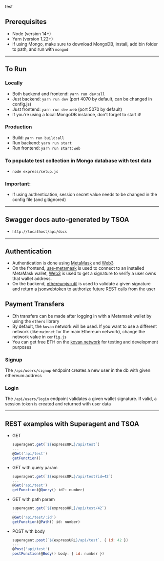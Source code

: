 test

## Prerequisites

* Node (version 14+)
* Yarn (version 1.22+)
* If using Mongo, make sure to download MongoDB, install, add bin folder to path, and run with `mongod`

<hr>

## To Run

### Locally
- Both backend and frontend: `yarn run dev:all`
- Just backend: `yarn run dev` (port 4070 by default, can be changed in config.js)
- Just frontend: `yarn run dev:web` (port 5070 by default)
- If you're using a local MongoDB instance, don't forget to start it!

### Production
- Build: `yarn run build:all`
- Run backend: `yarn run start`
- Run frontend: `yarn run start:web`

### To populate test collection in Mongo database with test data
- `node express/setup.js`

### **Important**:
- If using authentication, session secret value needs to be changed in the config file (and gitignored)

<hr>

## Swagger docs auto-generated by TSOA
- `http://localhost/api/docs`

<hr>

## Authentication
- Authentication is done using [MetaMask](https://metamask.io/npm) and [Web3](https://www.npmjs.com/package/web3)
- On the frontend, [use-metamask](https://www.npmjs.com/package/use-metamask) is used to connect to an installed MetaMask wallet, [Web3](https://www.npmjs.com/package/web3) is used to get a signature to verify a user owns that wallet address.
- On the backend, [ethereumjs-util](https://www.npmjs.com/package/ethereumjs-util) is used to validate a given signature and return a [jsonwebtoken](https://www.npmjs.com/package/jsonwebtoken) to authorize future REST calls from the user

## Payment Transfers
- Eth transfers can be made after logging in with a Metamask wallet by using the `ethers` library
- By default, the `kovan` network will be used. If you want to use a different network (like `mainnet` for the main Ethereum network), change the network value in `config.js`
- You can get free ETH on the [kovan network](https://github.com/kovan-testnet/faucet) for testing and development purposes

### Signup
The `/api/users/signup` endpoint creates a new user in the db with given ethereum address

### Login
The `/api/users/login` endpoint validates a given wallet signature. If valid,
a session token is created and returned with user data

<hr>

## REST examples with Superagent and TSOA
- GET
  ```js
  superagent.get(`${expressURL}/api/test`)
  ---
  @Get('api/test')
  getFunction()
  ```

- GET with query param
  ```js
  superagent.get(`${expressURL}/api/test?id=42`)
  ---
  @Get('api/test')
  getFunction(@Query() id?: number)
  ```

- GET with path param
  ```js
  superagent.get(`${expressURL}/api/test/42`)
  ---
  @Get('api/test/:id')
  getFunction(@Path() id: number)
  ```

- POST with body
  ```js
  superagent.post(`${expressURL}/api/test`, { id: 42 })
  ---
  @Post('api/test')
  postFunction(@Body() body: { id: number })
  ```
